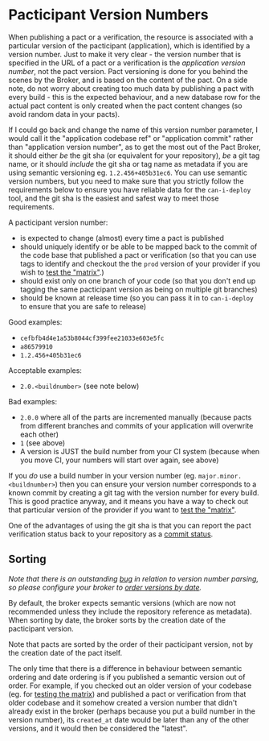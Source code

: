 # Pacticipant Version Numbers

When publishing a pact or a verification, the resource is associated with a particular version of the pacticipant \(application\), which is identified by a version number. Just to make it very clear - the version number that is specified in the URL of a pact or a verification is the _application version number_, not the pact version. Pact versioning is done for you behind the scenes by the Broker, and is based on the content of the pact. On a side note, do not worry about creating too much data by publishing a pact with every build - this is the expected behaviour, and a new database row for the actual pact content is only created when the pact content changes \(so avoid random data in your pacts\).

If I could go back and change the name of this version number parameter, I would call it the "application codebase ref" or "application commit" rather than "application version number", as to get the most out of the Pact Broker, it should either _be_ the git sha \(or equivalent for your repository\), _be_ a git tag name, or it should _include_ the git sha or tag name as metadata if you are using semantic versioning eg. `1.2.456+405b31ec6`. You can use semantic version numbers, but you need to make sure that you strictly follow the requirements below to ensure you have reliable data for the `can-i-deploy` tool, and the git sha is the easiest and safest way to meet those requirements.

A pacticipant version number:

* is expected to change \(almost\) every time a pact is published
* should uniquely identify or be able to be mapped back to the commit of the code base that published a pact or verification \(so that you can use tags to identify and checkout the the `prod` version of your provider if you wish to [test the "matrix"](http://rea.tech/enter-the-pact-matrix-or-how-to-decouple-the-release-cycles-of-your-microservices/).\)
* should exist only on one branch of your code \(so that you don't end up tagging the same pacticipant version as being on multiple git branches\)
* should be known at release time \(so you can pass it in to `can-i-deploy` to ensure that you are safe to release\)

Good examples:

* `cefbfb4d4e1a53b8044cf399fee21033e603e5fc`
* `a86579910`
* `1.2.456+405b31ec6`

Acceptable examples:

* `2.0.<buildnumber>` \(see note below\)

Bad examples:

* `2.0.0` where all of the parts are incremented manually \(because pacts from different branches and commits of your application will overwrite each other\)
* `1` \(see above\)
* A version is JUST the build number from your CI system \(because when you move CI, your numbers will start over again, see above\)

If you _do_ use a build number in your version number \(eg. `major.minor.<buildnumber>`\) then you can ensure your version number corresponds to a known commit by creating a git tag with the version number for every build. This is good practice anyway, and it means you have a way to check out that particular version of the provider if you want to [test the "matrix"](http://rea.tech/enter-the-pact-matrix-or-how-to-decouple-the-release-cycles-of-your-microservices/).

One of the advantages of using the git sha is that you can report the pact verification status back to your repository as a [commit status](advanced_topics/webhooks/template_lib.md#github---publish-commit-status).

## Sorting

_Note that there is an outstanding_ [_bug_](https://github.com/pact-foundation/pact_broker/issues/175) _in relation to version number parsing, so please configure your broker to_ [_order versions by date_](configuration.md#ordering-versions-by-date)_._

By default, the broker expects semantic versions \(which are now not recommended unless they include the repository reference as metadata\). When sorting by date, the broker sorts by the creation date of the pacticipant version.

Note that pacts are sorted by the order of their pacticipant version, not by the creation date of the pact itself.

The only time that there is a difference in behaviour between semantic ordering and date ordering is if you published a semantic version out of order. For example, if you checked out an older version of your codebase \(eg. for [testing the matrix](http://rea.tech/enter-the-pact-matrix-or-how-to-decouple-the-release-cycles-of-your-microservices/)\) and published a pact or verification from that older codebase and it somehow created a version number that didn't already exist in the broker \(perhaps because you put a build number in the version number\), its `created_at` date would be later than any of the other versions, and it would then be considered the "latest".

